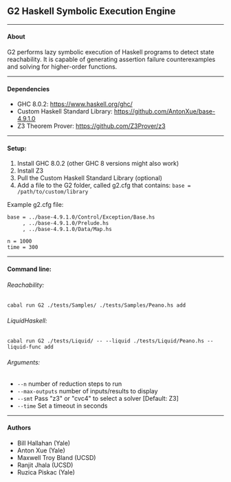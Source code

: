 ## G2 Haskell Symbolic Execution Engine
---
#### About
G2 performs lazy symbolic execution of Haskell programs to detect state reachability.
It is capable of generating assertion failure counterexamples and solving for higher-order functions.

---

#### Dependencies
* GHC 8.0.2: https://www.haskell.org/ghc/
* Custom Haskell Standard Library: https://github.com/AntonXue/base-4.9.1.0
* Z3 Theorem Prover: https://github.com/Z3Prover/z3

---
#### Setup:
1) Install GHC 8.0.2 (other GHC 8 versions might also work)
2) Install Z3
3) Pull the Custom Haskell Standard Library (optional)
4) Add a file to the G2 folder, called g2.cfg that contains:
		`base = /path/to/custom/library`
		
  Example g2.cfg file:
  ```
  base = ../base-4.9.1.0/Control/Exception/Base.hs
       , ../base-4.9.1.0/Prelude.hs
       , ../base-4.9.1.0/Data/Map.hs

  n = 1000
  time = 300
  ```

---
#### Command line:

###### Reachability:

`cabal run G2 ./tests/Samples/ ./tests/Samples/Peano.hs add`

###### LiquidHaskell:

`cabal run G2 ./tests/Liquid/ -- --liquid ./tests/Liquid/Peano.hs --liquid-func add`

###### Arguments:

* `--n` number of reduction steps to run
* `--max-outputs` number of inputs/results to display
* `--smt` Pass "z3" or "cvc4" to select a solver [Default: Z3]
* `--time` Set a timeout in seconds

---

#### Authors
* Bill Hallahan (Yale)
* Anton Xue (Yale)
* Maxwell Troy Bland (UCSD)
* Ranjit Jhala (UCSD)
* Ruzica Piskac (Yale)
